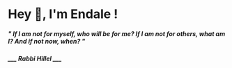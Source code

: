 <h1 title="head"> Hey 👋, I'm Endale !</h1>

**<h5><i>" If I am not for myself, who will be for me? If I am not for others, what am I? And if not now, when? "</i></h5>**

*<b>___ Rabbi Hillel ___</b>*
